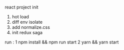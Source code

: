 react project init
1. hot load
2. diff env isolate
3. add normalize.css
4. init redux saga

run :
 1 npm install && npm run start
 2 yarn && yarn start